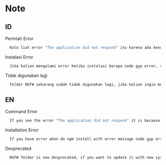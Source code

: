 # Note

## ID

Perintah Error

~~~bash
  Kalo liat error "The application did not respond" itu karena ada kendala pada server yang beberapa kemungkinan nya karena jaringan server kurang stabil atau kode yang error
~~~

Instalasi Error

~~~bash
  Jika kalian mengalami error ketika instalasi berupa node gyp error, silahkan melihat thread ini `https://stackoverflow.com/a/60471089`
~~~

Tidak digunakan lagi

~~~bash
  folder NSFW sekarang sudah tidak digunakan lagi, jika kalian ingin menggunakan fitur tersebut, silahkan perbarui ke system yang terbaru, atau kalian bisa memperbarui dengan mengubah pada kedua sisi bukan di folder fungsi.
~~~

## EN

Command Error

~~~bash
  If you see the error "The application did not respond" it is because there is a problem with the server, some of which could be because the server network is unstable or the code has an error.
~~~

Installation Error

~~~bash
  If you have error when do npm install with error message node gyp error, please see this thread `https://stackoverflow.com/a/60471089`
~~~

Desprecated

~~~bash
  NSFW folder is now desprecated, if you want to update it with new system please update it with yourself, or just edit it at both side not in function folder.
~~~
